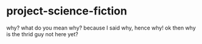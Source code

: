 # project-science-fiction
why?
what do you mean why?
because I said why, hence why!
ok then why is the thrid guy not here yet?

